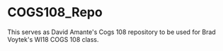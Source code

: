 # COGS108_Repo

This serves as David Amante's Cogs 108 repository to be used for Brad Voytek's WI18 COGS 108 class.
